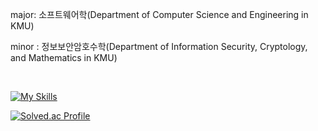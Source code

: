 <div>
  <p> 
    major: 소프트웨어학(Department of Computer Science and Engineering in KMU)
  </p>
</div>
<div>
  <p> 
    minor : 정보보안암호수학(Department of Information Security, Cryptology, and Mathematics in KMU)
  </p>
</div>

<br>


[![My Skills](https://skillicons.dev/icons?i=c,cpp,java)](https://skillicons.dev)

[![Solved.ac Profile](http://mazassumnida.wtf/api/v2/generate_badge?boj=bezzi1654)](https://solved.ac/bezzi1654/)

